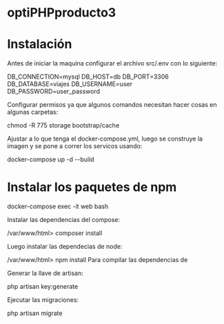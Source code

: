 # optiPHPproducto3

# Instalación

Antes de iniciar la maquina configurar el archivo src/.env con lo siguiente:

DB_CONNECTION=mysql
DB_HOST=db
DB_PORT=3306
DB_DATABASE=viajes
DB_USERNAME=user
DB_PASSWORD=user_password

Configurar permisos ya que algunos comandos necesitan hacer cosas en algunas carpetas:

chmod -R 775 storage bootstrap/cache

Ajustar a lo que tenga el docker-compose.yml, luego se construye la imagen y se pone a correr los servicos usando:

docker-compose up -d --build

# Instalar los paquetes de npm

docker-compose exec -it web  bash

Instalar las dependencias del compose:

/var/www/html> composer install

Luego instalar las dependecias de node:

/var/www/html> npm install
Para compilar las dependencias de 

Generar la llave de artisan:

php artisan key:generate

Ejecutar las migraciones:

php artisan migrate

